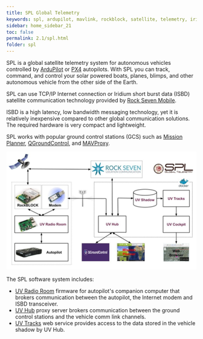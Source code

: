 ```yaml
---
title: SPL Global Telemetry
keywords: spl, ardupilot, mavlink, rockblock, satellite, telemetry, iridium, unmanned vehicle
sidebar: home_sidebar_21
toc: false
permalink: 2.1/spl.html
folder: spl
---
```


SPL is a global satellite telemetry system for autonomous vehicles controlled by [ArduPilot](http://ardupilot.org/) or [PX4](https://px4.io/) autopilots. With SPL you can track, command, and control your solar powered boats, planes, blimps, and other autonomous vehicle from the other side of the Earth. 

SPL can use TCP/IP Internet connection or Iridium short burst data (ISBD) satellite communication technology provided by [Rock Seven Mobile](http://www.rock7mobile.com/products-rockblock).
     
ISBD is a high latency, low bandwidth messaging technology, yet it is relatively inexpensive compared to other global communication solutions. The required hardware is very compact and lightweight.

SPL works with popular ground control stations (GCS) such as [Mission Planner](http://ardupilot.org/planner/), 
[QGroundControl](http://qgroundcontrol.com/), and [MAVProxy](http://ardupilot.github.io/MAVProxy/html/index.html).

![SPL System Architecture](images/spl.jpg)

The SPL software system includes:
- [UV Radio Room](radioroom.html) firmware for autopilot's companion computer that brokers communication between the autopilot, the Internet modem and ISBD transceiver.
- [UV Hub](uvhub.html) proxy server brokers communication between the ground control stations and the vehicle comm link channels.
- [UV Tracks](uvtracks.html) web service provides access to the data stored in the vehicle shadow by UV Hub.
